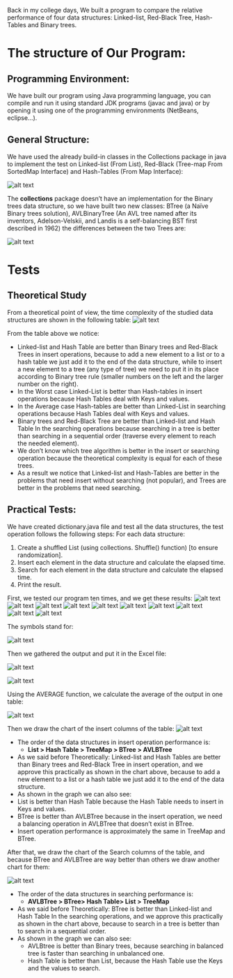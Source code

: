 Back in my college days, We built a program to compare the relative performance of four data structures: Linked-list, Red-Black Tree, Hash-Tables and Binary trees.

# The structure of Our Program:

## Programming Environment:
We have built our program using Java programming language, you can compile and run it using standard JDK programs (javac and java) or by opening it using one of the programming environments (NetBeans, eclipse…).

## General Structure:
We have used the already build-in classes in the Collections package in java to implement the test on Linked-list (From List), Red-Black (Tree-map From SortedMap Interface) and Hash-Tables (From Map Interface):

![alt text](https://raw.githubusercontent.com/NidalShater/DataStructuresPerfromanceComparison/master/tests/1.jpg)

The **collections** package doesn’t have an implementation for the Binary trees data structure, so we have built two new classes: BTree (a Naïve Binary trees solution), AVLBinaryTree (An AVL tree named after its inventors, Adelson-Velskii, and Landis is a self-balancing BST first described in 1962) the differences between the two Trees are:

![alt text](https://raw.githubusercontent.com/NidalShater/DataStructuresPerfromanceComparison/master/tests/Btree%20and%20AVL%20Binary%20tree.PNG)


# Tests
## Theoretical Study
From a theoretical point of view, the time complexity of the studied data structures are shown in the following table:
![alt text](https://raw.githubusercontent.com/NidalShater/DataStructuresPerfromanceComparison/master/tests/Theoretical%20Complexity.PNG)

From the table above we notice:
*	Linked-list and Hash Table are better than Binary trees and Red-Black Trees in insert operations, because to add a new element to a list or to a hash table we just add it to the end of the data structure, while to insert a new element to a tree (any type of tree) we need to put it in its place according to Binary tree rule (smaller numbers on the left and the larger number on the right).
*	In the Worst case Linked-List is better than Hash-tables in insert operations because Hash Tables deal with Keys and values.
*	In the Average case Hash-tables are better than Linked-List in searching operations because Hash Tables deal with Keys and values.
*	Binary trees and Red-Black Tree are better than Linked-list and Hash Table In the searching operations because searching in a tree is better than searching in a sequential order (traverse every element to reach the needed element).
*	We don’t know which tree algorithm is better in the insert or searching operation because the theoretical complexity is equal for each of these trees.
*	As a result we notice that Linked-list and Hash-Tables are better in the problems that need insert without searching (not popular), and Trees are better in the problems that need searching.
## Practical Tests:
We have created dictionary.java file and test all the data structures, the test operation follows the following steps:
For each data structure:
1)	Create a shuffled List (using collections. Shuffle() function) [to ensure randomization].
2)	Insert each element in the data structure and calculate the elapsed time.
3)	Search for each element in the data structure and calculate the elapsed time.
4)	Print the result.

First, we tested our program ten times, and we get these results:
![alt text](https://raw.githubusercontent.com/NidalShater/DataStructuresPerfromanceComparison/master/tests/Test1.PNG)
![alt text](https://raw.githubusercontent.com/NidalShater/DataStructuresPerfromanceComparison/master/tests/Test2.PNG)
![alt text](https://raw.githubusercontent.com/NidalShater/DataStructuresPerfromanceComparison/master/tests/Test3.PNG)
![alt text](https://raw.githubusercontent.com/NidalShater/DataStructuresPerfromanceComparison/master/tests/Test4.PNG)
![alt text](https://raw.githubusercontent.com/NidalShater/DataStructuresPerfromanceComparison/master/tests/Test5.PNG)
![alt text](https://raw.githubusercontent.com/NidalShater/DataStructuresPerfromanceComparison/master/tests/Test6.PNG)
![alt text](https://raw.githubusercontent.com/NidalShater/DataStructuresPerfromanceComparison/master/tests/Test7.PNG)
![alt text](https://raw.githubusercontent.com/NidalShater/DataStructuresPerfromanceComparison/master/tests/Test8.PNG)
![alt text](https://raw.githubusercontent.com/NidalShater/DataStructuresPerfromanceComparison/master/tests/Test9.PNG)
![alt text](https://raw.githubusercontent.com/NidalShater/DataStructuresPerfromanceComparison/master/tests/Test10.PNG)

The symbols stand for:

![alt text](https://raw.githubusercontent.com/NidalShater/DataStructuresPerfromanceComparison/master/tests/Symbols.PNG)

Then we gathered the output and put it in the Excel file:

![alt text](https://raw.githubusercontent.com/NidalShater/DataStructuresPerfromanceComparison/master/tests/Results%20in%20Excel%201.PNG)

![alt text](https://raw.githubusercontent.com/NidalShater/DataStructuresPerfromanceComparison/master/tests/Results%20in%20Excel%202.PNG)

Using the AVERAGE function, we calculate the average of the output in one table:

![alt text](https://raw.githubusercontent.com/NidalShater/DataStructuresPerfromanceComparison/master/tests/Results%20in%20Excel%20Average.PNG)

Then we draw the chart of the insert columns of the table:
![alt text](https://raw.githubusercontent.com/NidalShater/DataStructuresPerfromanceComparison/master/tests/First%20Insert%20Performance.PNG)

* The order of the data structures in insert operation performance is:
  * __List > Hash Table > TreeMap > BTree > AVLBTree__
* As we said before Theoretically: Linked-list and Hash Tables are better than Binary trees and Red-Black Tree in insert operation, and we approve this practically as shown in the chart above, because to add a new element to a list or a hash table we just add it to the end of the data structure.
*	As shown in the graph we can also see:
* List is better than Hash Table because the Hash Table needs to insert in Keys and values.
* BTree is better than AVLBTree because in the insert operation, we need a balancing operation in AVLBTree that doesn’t exist in BTree.
* Insert operation performance is approximately the same in TreeMap and BTree.

After that, we draw the chart of the Search columns of the table, and because BTree and AVLBTree are way better than others we draw another chart for them:

![alt text](https://raw.githubusercontent.com/NidalShater/DataStructuresPerfromanceComparison/master/tests/First%20Search%20Performance.PNG)

* The order of the data structures in searching performance is:
  * __AVLBTree > BTree> Hash Table> List > TreeMap__
* As we said before Theoretically: BTree is better than Linked-list and Hash Table In the searching operations, and we approve this practically as shown in the chart above, because to search in a tree is better than to search in a sequential order.
* As shown in the graph we can also see:
  * AVLBtree is better than Binary trees, because searching in balanced tree is faster than searching in unbalanced one.
  * Hash Table is better than List, because the Hash Table use the Keys and the values to search.
